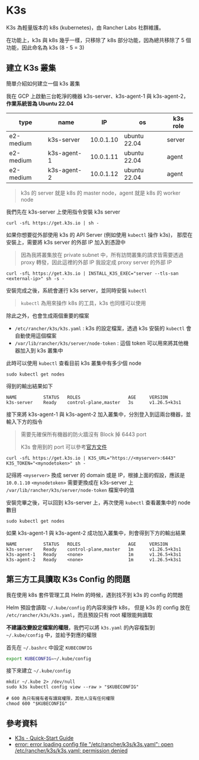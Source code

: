 # K3s

K3s 為輕量版本的 k8s (kubernetes)，由 Rancher Labs 社群維護。

在功能上，k3s 與 k8s 幾乎一樣，只移除了 k8s 部分功能，因為總共移除了 5 個功能，因此命名為 k3s (8 - 5 = 3)

## 建立 K3s 叢集

簡單介紹如何建立一個 k3s 叢集

我在 GCP 上啟動三台乾淨的機器 k3s-server、k3s-agent-1 與 k3s-agent-2，**作業系統皆為 Ubuntu 22.04**

| type      | name        | IP        | os           | k3s role |
| --------- | ----------- | --------- | ------------ | -------- |
| e2-medium | k3s-server  | 10.0.1.10 | ubuntu 22.04 | server   |
| e2-medium | k3s-agent-1 | 10.0.1.11 | ubuntu 22.04 | agent    |
| e2-medium | k3s-agent-2 | 10.0.1.12 | ubuntu 22.04 | agent    |

> k3s 的 server 就是 k8s 的 master node，agent 就是 k8s 的 worker node

我們先在 k3s-server 上使用指令安裝 k3s server

```shell
curl -sfL https://get.k3s.io | sh -
```

如果你想要從外部使用 k3s 的 API Server (例如使用 `kubectl` 操作 k3s)，
那麼在安裝上，需要將 k3s server 的外部 IP 加入到憑證中

> 因為我將叢集放在 private subnet 中，所有訪問叢集的請求皆需要透過 proxy 轉發，因此這裡的外部 IP 我設定成 proxy server 的外部 IP

```shell
curl -sfL https://get.k3s.io | INSTALL_K3S_EXEC="server --tls-san <external-ip>" sh -s -
```

安裝完成之後，系統會運行 k3s server，並同時安裝 `kubectl`

> `kubectl` 為用來操作 k8s 的工具，k3s 也同樣可以使用

除此之外，也會生成兩個重要的檔案

- `/etc/rancher/k3s/k3s.yaml` : k3s 的設定檔案，透過 k3s 安裝的 `kubectl` 會自動使用這個檔案
- `/var/lib/rancher/k3s/server/node-token` : 這個 token 可以用來將其他機器加入到 k3s 叢集中

此時可以使用 `kubectl` 查看目前 k3s 叢集中有多少個 node

```shell
sudo kubectl get nodes
```

得到的輸出結果如下

```text
NAME          STATUS   ROLES                  AGE     VERSION
k3s-server    Ready    control-plane,master   3s      v1.26.5+k3s1
```

接下來將 k3s-agent-1 與 k3s-agent-2 加入叢集中，分別登入到這兩台機器，並輸入下方的指令

> 需要先確保所有機器的防火牆沒有 Block 掉 6443 port
>
> K3s 會用到的 port 可以參考[官方文件](https://docs.k3s.io/installation/requirements#networking)

```shell
curl -sfL https://get.k3s.io | K3S_URL="https://<myserver>:6443" K3S_TOKEN="<mynodetoken>" sh -
```

記得將 `<myserver>` 換成 server 的 domain 或是 IP，根據上面的假設，應該是 `10.0.1.10`
`<mynodetoken>` 需要更換成在 k3s-server 上 `/var/lib/rancher/k3s/server/node-token` 檔案中的值

安裝完畢之後，可以回到 k3s-server 上，再次使用 `kubectl` 查看叢集中的 node 數目

```shell
sudo kubectl get nodes
```

如果 k3s-agent-1 與 k3s-agent-2 成功加入叢集中，則會得到下方的輸出結果

```text
NAME          STATUS   ROLES                  AGE     VERSION
k3s-server    Ready    control-plane,master   1m      v1.26.5+k3s1
k3s-agent-1   Ready    <none>                 1m      v1.26.5+k3s1
k3s-agent-2   Ready    <none>                 1m      v1.26.5+k3s1
```

## 第三方工具讀取 K3s Config 的問題

我在使用 k8s 套件管理工具 Helm 的時候，遇到找不到 k3s 的 config 的問題

Helm 預設會讀取 `~/.kube/config` 的內容來操作 k8s，
但是 k3s 的 config 放在 `/etc/rancher/k3s/k3s.yaml`，而且預設只有 root 權限能夠讀取

**不建議改變設定檔案的權限**，我們可以將 `k3s.yaml` 的內容複製到 `~/.kube/config` 中，並給予對應的權限

首先在 `~/.bashrc` 中設定 `KUBECONFIG`

```bash
export KUBECONFIG=~/.kube/config
```

接下來建立 `~/.kube/config`

```shell
mkdir ~/.kube 2> /dev/null
sudo k3s kubectl config view --raw > "$KUBECONFIG"

# 600 為只有擁有者有讀寫權限，其他人沒有任何權限
chmod 600 "$KUBECONFIG"
```

## 參考資料

- [K3s - Quick-Start Guide](https://docs.k3s.io/quick-start)
- [error: error loading config file "/etc/rancher/k3s/k3s.yaml": open /etc/rancher/k3s/k3s.yaml: permission denied](https://devops.stackexchange.com/questions/16043/error-error-loading-config-file-etc-rancher-k3s-k3s-yaml-open-etc-rancher)
